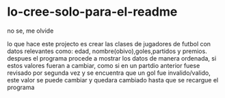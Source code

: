 # lo-cree-solo-para-el-readme
no se, me olvide



lo que hace este projecto es crear las clases de jugadores de futbol con datos relevantes como: edad, nombre(obivo),goles,partidos y premios. despues el programa procede a mostrar los datos de manera ordenada, si estos valores fueran a cambiar, como si en un partdio anterior fuese revisado por segunda vez y se encuentra que un gol fue invalido/valido, este valor se puede cambiar y quedara cambiado hasta que se recargue el programa
